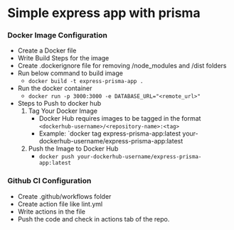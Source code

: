 # Simple express app with prisma

### Docker Image Configuration
 - Create a Docker file
 - Write Build Steps for the image
 - Create .dockerignore file for removing /node_modules and /dist folders
 - Run below command to build image
    - `docker build -t express-prisma-app .`
 - Run the docker container
    - `docker run -p 3000:3000 -e DATABASE_URL="<remote_url>"`
 - Steps to Push to docker hub
    1. Tag Your Docker Image
        - Docker Hub requires images to be tagged in the format `<dockerhub-username>/<repository-name>:<tag>`
        - Example: `docker tag express-prisma-app:latest your-dockerhub-username/express-prisma-app:latest
    2.  Push the Image to Docker Hub
        - `docker push your-dockerhub-username/express-prisma-app:latest`

### Github CI Configuration
- Create .github/workflows folder
- Create action file like lint.yml
- Write actions in the file
- Push the code and check in actions tab of the repo.